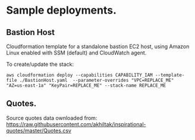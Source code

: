 # Sample deployments. 

## Bastion Host

Cloudformation template for a standalone bastion EC2 host, using Amazon Linux enabled with SSM (default) and CloudWatch agent.

To create/update the stack:
```
aws cloudformation deploy --capabilities CAPABILITY_IAM --template-file ./BastionHost.yaml  --parameter-overrides "VPC=REPLACE_ME" "AZ=us-east-1a" "KeyPair=REPLACE_ME" --stack-name REPLACE_ME
```

## Quotes.
Source quotes data ownloaded from:
https://raw.githubusercontent.com/akhiltak/inspirational-quotes/master/Quotes.csv
